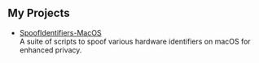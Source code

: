 ## My Projects

- [SpoofIdentifiers-MacOS](./projects/SpoofIdentifiers-MacOS/)  
  A suite of scripts to spoof various hardware identifiers on macOS for enhanced privacy.

